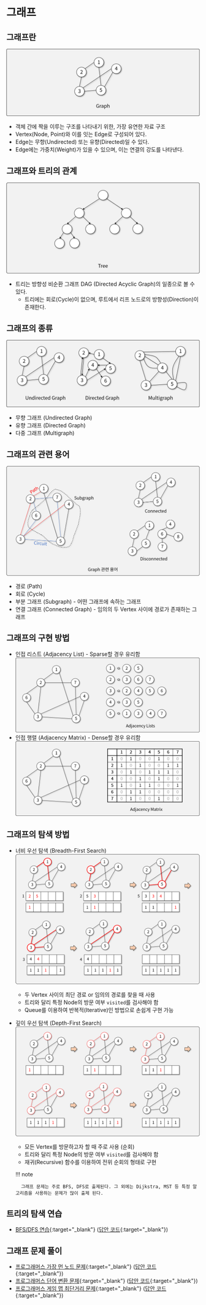 # 그래프

## 그래프란

![그래프](img/section2/1.png)

- 객체 간에 짝을 이루는 구조를 나타내기 위한, 가장 유연한 자료 구조
- Vertex(Node, Point)와 이를 잇는 Edge로 구성되어 있다.
- Edge는 무향(Undirected) 또는 유향(Directed)일 수 있다.
- Edge에는 가중치(Weight)가 있을 수 있으며, 이는 연결의 강도를 나타낸다.

## 그래프와 트리의 관계

![트리](img/section2/2.png)

- 트리는 방향성 비순환 그래프 DAG (Directed Acyclic Graph)의 일종으로 볼 수 있다.
    - 트리에는 회로(Cycle)이 없으며, 루트에서 리프 노드로의 방향성(Direction)이 존재한다.

## 그래프의 종류

![그래프의 종류](img/section2/3.png)

- 무향 그래프 (Undirected Graph)
- 유향 그래프 (Directed Graph)
- 다중 그래프 (Multigraph)

## 그래프의 관련 용어

![그래프의 부분 구조](img/section2/4.png)

- 경로 (Path)
- 회로 (Cycle)
- 부분 그래프 (Subgraph) - 어떤 그래프에 속하는 그래프
- 연결 그래프 (Connected Graph) - 임의의 두 Vertex 사이에 경로가 존재하는 그래프

## 그래프의 구현 방법

- 인접 리스트 (Adjacency List) - Sparse할 경우 유리함
![인접 리스트](img/section2/5.png)
- 인접 행렬 (Adjacency Matrix) - Dense할 경우 유리함
![인접 행렬](img/section2/6.png)

## 그래프의 탐색 방법

- 너비 우선 탐색 (Breadth-First Search)
![BFS](img/section2/7.png)
    - 두 Vertex 사이의 최단 경로 or 임의의 경로를 찾을 때 사용
    - 트리와 달리 특정 Node의 방문 여부 `visited`를 검사해야 함
    - Queue를 이용하여 반복적(Iterative)인 방법으로 손쉽게 구현 가능
- 깊이 우선 탐색 (Depth-First Search)
![DFS](img/section2/8.png)
    - 모든 Vertex를 방문하고자 할 때 주로 사용 (순회)
    - 트리와 달리 특정 Node의 방문 여부 `visited`를 검사해야 함
    - 재귀(Recursive) 함수를 이용하여 전위 순회의 형태로 구현

    !!! note

        그래프 문제는 주로 BFS, DFS로 출제된다. 그 외에는 Dijkstra, MST 등 특정 알고리즘을 사용하는 문제가 많이 출제 된다.

## 트리의 탐색 연습

- [BFS/DFS 연습](https://github.com/abel-shin/pccp-java/blob/main/src/day4/Practice1.java){:target="_blank"} ([답안 코드](https://github.com/abel-shin/pccp-java/blob/main/src/day4/Pratice2.java){:target="_blank"})

## 그래프 문제 풀이

- [프로그래머스 가장 먼 노드 문제](https://school.programmers.co.kr/learn/courses/30/lessons/49189){:target="_blank"} ([답안 코드](https://github.com/abel-shin/pccp-java/blob/main/src/day4/Solution1.java){:target="_blank"})
- [프로그래머스 단어 변환 문제](https://school.programmers.co.kr/learn/courses/30/lessons/43163){:target="_blank"} ([답안 코드](https://github.com/abel-shin/pccp-java/blob/main/src/day4/Solution2.java){:target="_blank"})
- [프로그래머스 게임 맵 최단거리 문제](https://school.programmers.co.kr/learn/courses/30/lessons/1844){:target="_blank"} ([답안 코드](https://github.com/abel-shin/pccp-java/blob/main/src/day4/Solution3.java){:target="_blank"})